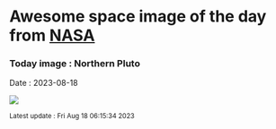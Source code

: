 
# Awesome space image of the day from [NASA](https://api.nasa.gov/)

### Today image : Northern Pluto
Date : 2023-08-18

![](https://apod.nasa.gov/apod/image/2308/nh-northpolerotatedcontrast1024.jpg)

<small>Latest update : Fri Aug 18 06:15:34 2023</small>
        